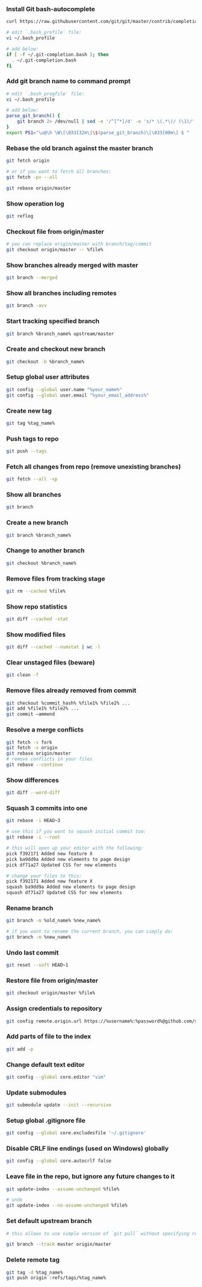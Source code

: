 ### Install Git bash-autocomplete

```bash
curl https://raw.githubusercontent.com/git/git/master/contrib/completion/git-completion.bash -o ~/.git-completion.bash

# edit `.bash_profile` file:
vi ~/.bash_profile

# add below:
if [ -f ~/.git-completion.bash ]; then
  . ~/.git-completion.bash
fi
```

### Add git branch name to command prompt

```bash
# edit `.bash_progfile` file:
vi ~/.bash_profile

# add below:
parse_git_branch() {
    git branch 2> /dev/null | sed -e '/^[^*]/d' -e 's/* \(.*\)/ (\1)/'
}
export PS1="\u@\h \W\[\033[32m\]\$(parse_git_branch)\[\033[00m\] $ "
```

### Rebase the old branch against the master branch

```bash
git fetch origin

# or if you want to fetch all branches:
git fetch -pv --all

git rebase origin/master
```

### Show operation log

```bash
git reflog
```

### Checkout file from origin/master

```bash
# you can replace origin/master with branch/tag/commit 
git checkout origin/master -- %file%
```

### Show branches already merged with master

```bash
git branch --merged
```

### Show all branches including remotes

```bash
git branch -avv
```

### Start tracking specified branch

```bash
git branch %branch_name% upstream/master
```

### Create and checkout new branch

```bash
git checkout -b %branch_name%
```

### Setup global user attributes

```bash
git config --global user.name "%your_name%"
git config --global user.email "%your_email_address%"
```

### Create new tag

```bash
git tag %tag_name%
```

### Push tags to repo

```bash
git push --tags
```

### Fetch all changes from repo (remove unexisting branches)

```bash
git fetch --all -vp
```

### Show all branches

```bash
git branch
```

### Create a new branch

```bash
git branch %branch_name%
```

### Change to another branch

```bash
git checkout %branch_name%
```

### Remove files from tracking stage

```bash
git rm --cached %file%
```

### Show repo statistics

```bash
git diff --cached -stat
```

### Show modified files

```bash
git diff --cached --numstat | wc -l
```

### Clear unstaged files (beware)

```bash
git clean -f
```

### Remove files already removed from commit

```bash
git checkout %commit_hash% %file1% %file2% ...
git add %file1% %file2% ...
git commit —ammend
```

### Resolve a merge conflicts

```bash
git fetch -v fork
git fetch -v origin
git rebase origin/master
# remove conflicts in your files
git rebase --continue
```

### Show differences

```bash
git diff --word-diff
```

### Squash 3 commits into one

```bash
git rebase -i HEAD~3

# use this if you want to squash initial commit too:
git rebase -i --root

# this will open up your editor with the following:
pick f392171 Added new feature X
pick ba9dd9a Added new elements to page design
pick df71a27 Updated CSS for new elements

# change your files to this:
pick f392171 Added new feature X
squash ba9dd9a Added new elements to page design
squash df71a27 Updated CSS for new elements
```

### Rename branch

```bash
git branch -m %old_name% %new_name%

# if you want to rename the current branch, you can simply do:
git branch -m %new_name%
```

### Undo last commit

```bash
git reset --soft HEAD~1
```

### Restore file from origin/master

```bash
git checkout origin/master %file%
```

### Assign credentials to repository

```bash
git config remote.origin.url https://%username%:%password%@github.com/some/repository.git
```

### Add parts of file to the index

```bash
git add -p
```

### Change default text editor

```bash
git config --global core.editor "vim"
```

### Update submodules

```bash
git submodule update --init --recursive
```

### Setup global .gitignore file

```bash
git config --global core.excludesfile '~/.gitignore'
```

### Disable CRLF line endings (used on Windows) globally

```bash
git config --global core.autocrlf false
```

### Leave file in the repo, but ignore any future changes to it

```bash
git update-index --assume-unchanged %file%

# undo
git update-index --no-assume-unchanged %file%
```

### Set default upstream branch

```bash
# this allows to use simple version of `git pull` without specifying remote branch

git branch --track master origin/master
```

### Delete remote tag

```bash
git tag -d %tag_name%
git push origin :refs/tags/%tag_name%
```
